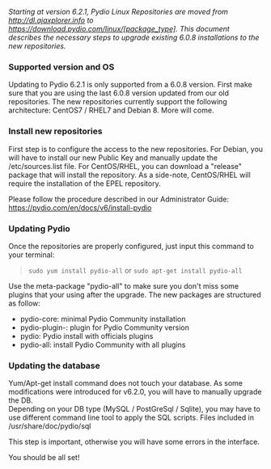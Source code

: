 *Starting at version 6.2.1, Pydio Linux Repositories are moved from http://dl.ajaxplorer.info to https://download.pydio.com/linux/[package_type]. This document describes the necessary steps to upgrade existing 6.0.8 installations to the new repositories.*

### Supported version and OS
Updating to Pydio 6.2.1 is only supported from a 6.0.8 version.
First make sure that you are using the last 6.0.8 version updated from our old repositories.
The new repositories currently support the following architecture: CentOS7 / RHEL7 and Debian 8. More will come.

### Install new repositories

First step is to configure the access to the new repositories. For Debian, you will have to install our new Public Key and manually update the /etc/sources.list file. For CentOS/RHEL, you can download a "release" package that will install the repository. As a side-note, CentOS/RHEL will require the installation of the EPEL repository.

Please follow the procedure described in our Administrator Guide: https://pydio.com/en/docs/v6/install-pydio

### Updating Pydio

Once the repositories are properly configured, just input this command to your terminal:
> `sudo yum install pydio-all`
or
> `sudo apt-get install pydio-all`

Use the meta-package "pydio-all" to make sure you don't miss some plugins that your using after the upgrade. 
The new packages are structured as follow: 
- pydio-core: minimal Pydio Community installation
- pydio-plugin-<name>: plugin for Pydio Community version
- pydio:  Pydio install with officials plugins
- pydio-all: install Pydio Community with all plugins

### Updating the database

Yum/Apt-get install command does not touch your database. As some modifications were introduced for v6.2.0, you will have to manually upgrade the DB.  
Depending on your DB type (MySQL / PostGreSql / Sqlite), you may have to use different command line tool to apply the SQL scripts.
Files included in /usr/share/doc/pydio/sql

This step is important, otherwise you will have some errors in the interface.

You should be all set!

